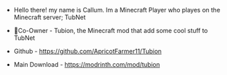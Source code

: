 - Hello there! my name is Callum. Im a Minecraft Player who playes on the Minecraft server; TubNet

- 🔴Co-Owner - Tubion, the Minecraft mod that add some cool stuff to TubNet
- Github - https://github.com/ApricotFarmer11/Tubion
- Main Download - https://modrinth.com/mod/tubion

